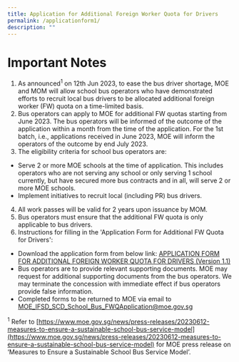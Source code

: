 ```yaml
---
title: Application for Additional Foreign Worker Quota for Drivers
permalink: /applicationform1/
description: ""
---
```

# Important Notes
1.	As announced<sup>1</sup> on 12th Jun 2023, to ease the bus driver shortage, MOE and MOM will allow school bus operators who have demonstrated efforts to recruit local bus drivers to be allocated additional foreign worker (FW) quota on a time-limited basis.
2. Bus operators can apply to MOE for additional FW quotas starting from June 2023. The bus operators will be informed of the outcome of the application within a month from the time of the application. For the 1st batch, i.e., applications received in June 2023, MOE will inform the operators of the outcome by end July 2023.
3. The eligibility criteria for school bus operators are:
* Serve 2 or more MOE schools at the time of application. This includes operators who are not serving any school or only serving 1 school currently, but have secured more bus contracts and in all, will serve 2 or more MOE schools.
* Implement initiatives to recruit local (including PR) bus drivers.
4. All work passes will be valid for 2 years upon issuance by MOM.
5. Bus operators must ensure that the additional FW quota is only applicable to bus drivers.
6. Instructions for filling in the 'Application Form for Additional FW Quota for Drivers':
* Download the application form from below link: [APPLICATION FORM FOR ADDITIONAL FOREIGN WORKER QUOTA FOR DRIVERS (Version 1.1)](https://go.gov.sg/application-form-for-additional-foreign-worker-quota-for-drivers-version1-1)
* Bus operators are to provide relevant supporting documents. MOE may request for additional supporting documents from the bus operators. We may terminate the concession with immediate effect if bus operators provide false information.
* Completed forms to be returned to MOE via email to MOE_IFSD_SCD_School_Bus_FWQApplication@moe.gov.sg

<sup>1</sup> Refer to [https://www.moe.gov.sg/news/press-releases/20230612-measures-to-ensure-a-sustainable-school-bus-service-model](https://www.moe.gov.sg/news/press-releases/20230612-measures-to-ensure-a-sustainable-school-bus-service-model) for MOE press release on ‘Measures to Ensure a Sustainable School Bus Service Model’.